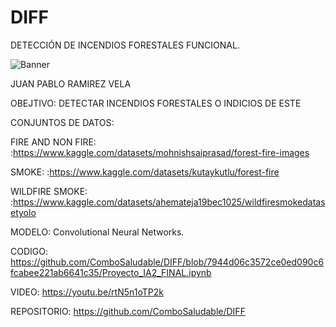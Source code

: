# DIFF

DETECCIÓN DE INCENDIOS FORESTALES FUNCIONAL.

![Banner](https://github.com/ComboSaludable/DIFF/assets/98227956/94b7caf6-5ace-4fd3-a455-ee7f57c302a4)

JUAN PABLO RAMIREZ VELA

OBEJTIVO: DETECTAR INCENDIOS FORESTALES O INDICIOS DE ESTE

CONJUNTOS DE DATOS:

FIRE AND NON FIRE:
:https://www.kaggle.com/datasets/mohnishsaiprasad/forest-fire-images

SMOKE:
:https://www.kaggle.com/datasets/kutaykutlu/forest-fire

WILDFIRE SMOKE:
:https://www.kaggle.com/datasets/ahemateja19bec1025/wildfiresmokedatasetyolo

MODELO: Convolutional Neural Networks.

CODIGO: https://github.com/ComboSaludable/DIFF/blob/7944d06c3572ce0ed090c6fcabee221ab6641c35/Proyecto_IA2_FINAL.ipynb

VIDEO: https://youtu.be/rtN5n1oTP2k

REPOSITORIO: https://github.com/ComboSaludable/DIFF


